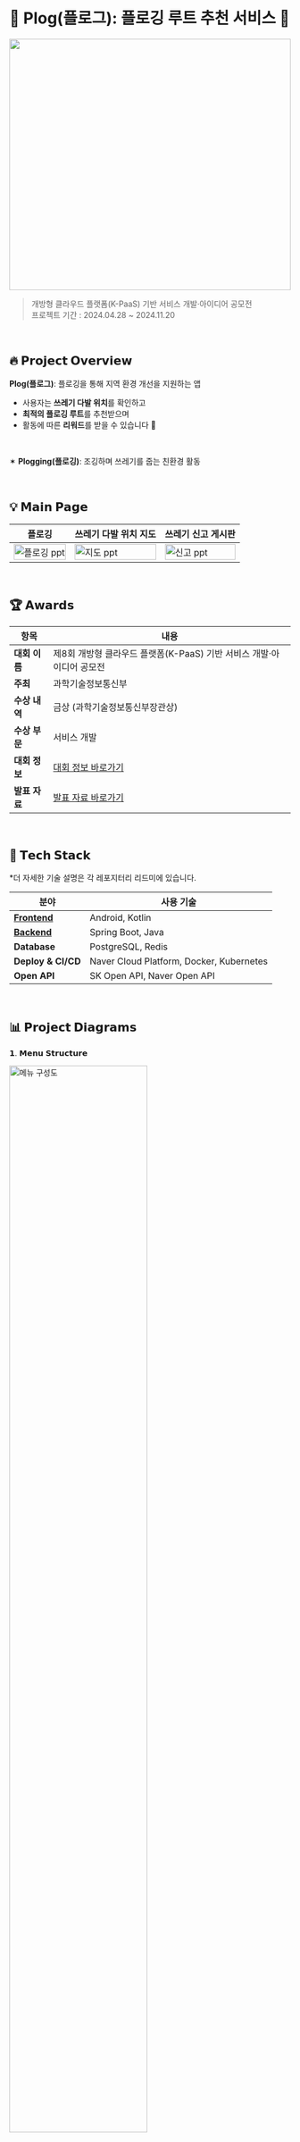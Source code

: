 # 🌱 Plog(플로그): 플로깅 루트 추천 서비스 🌱
<img src="https://github.com/user-attachments/assets/eb5e23fd-5fe6-44bc-8e13-9554349759eb" width="100%" height="450"/> </br>

> 개방형 클라우드 플랫폼(K-PaaS) 기반 서비스 개발·아이디어 공모전 </br>
> 프로젝트 기간 : 2024.04.28 ~ 2024.11.20 </br>

</br>

## 🔥 **𝗣𝗿𝗼𝗷𝗲𝗰𝘁 𝗢𝘃𝗲𝗿𝘃𝗶𝗲𝘄**

**Plog(플로그)**: 플로깅을 통해 지역 환경 개선을 지원하는 앱  

- 사용자는 **쓰레기 다발 위치**를 확인하고  
- **최적의 플로깅 루트**를 추천받으며  
- 활동에 따른 **리워드**를 받을 수 있습니다 🌿

</br>

✶ **Plogging(플로깅)**: 조깅하며 쓰레기를 줍는 친환경 활동  

</br>

## 💡 **𝗠𝗮𝗶𝗻 𝗣𝗮𝗴𝗲**  
| **플로깅**                                                                 | **쓰레기 다발 위치 지도**                                                                 | **쓰레기 신고 게시판**                                                                 |
|-------------------------------------------------------------------------------|-----------------------------------------------------------------------------|-----------------------------------------------------------------------------|
| <img src="https://github.com/user-attachments/assets/4ec2cc6f-84a7-4aa8-a0e5-81291e01795b" alt="플로깅 ppt" width="100%"> | <img src="https://github.com/user-attachments/assets/c04b2756-fe4d-415a-b051-792ba121e542" alt="지도 ppt" width="100%"> | <img src="https://github.com/user-attachments/assets/35ccc60e-2895-4dc5-a8ce-7567d1dcc33c" alt="신고 ppt" width="100%"> |

  
</br>

## 🏆 **𝗔𝘄𝗮𝗿𝗱𝘀**

| **항목**       | **내용**                                                                 |
|----------------|-------------------------------------------------------------------------|
| **대회 이름**   | 제8회 개방형 클라우드 플랫폼(K-PaaS) 기반 서비스 개발·아이디어 공모전       |
| **주최**       | 과학기술정보통신부                                                         |
| **수상 내역**   | 금상 (과학기술정보통신부장관상)                                                  |
| **수상 부문**   | 서비스 개발                                                 |
| **대회 정보**   | [대회 정보 바로가기](https://contest.k-paas.org/info.jsp)              |
| **발표 자료** | [발표 자료 바로가기](https://contest.k-paas.org/awardList_2024.jsp)      |

</br>

## 🔧 **𝗧𝗲𝗰𝗵 𝗦𝘁𝗮𝗰𝗸**
*더 자세한 기술 설명은 각 레포지터리 리드미에 있습니다.

| **분야**       | **사용 기술**                                 | 
|----------------|---------------------------------------------|   
| **[Frontend](https://github.com/Song-s-PaaSTA/Plog-Android)**   | Android, Kotlin                            |
| **[Backend](https://github.com/Song-s-PaaSTA/Plog-Server)**    | Spring Boot, Java                          |
| **Database**   | PostgreSQL, Redis                          |
| **Deploy & CI/CD**      | Naver Cloud Platform, Docker, Kubernetes   |
| **Open API**        | SK Open API, Naver Open API                |

</br>

##  📊 **𝗣𝗿𝗼𝗷𝗲𝗰𝘁 𝗗𝗶𝗮𝗴𝗿𝗮𝗺𝘀**
𝟭. 𝗠𝗲𝗻𝘂 𝗦𝘁𝗿𝘂𝗰𝘁𝘂𝗿𝗲
   
<img src="https://github.com/user-attachments/assets/551d9c0b-0816-48db-a028-2cfcc9035c0d" alt="메뉴 구성도" width="70%">

𝟮. 𝗦𝗲𝗿𝘃𝗶𝗰𝗲 𝗔𝗿𝗰𝗵𝗶𝘁𝗲𝗰𝘁𝘂𝗿𝗲
   
<img src="https://github.com/user-attachments/assets/692e9fe9-c6b0-42da-be12-76b5361bbb7a" alt="플로깅 서비스 구성도" width="70%">

</br>

## 👥 **𝗠𝗲𝗺𝗯𝗲𝗿𝘀 𝗮𝗻𝗱 𝗥𝗼𝗹𝗲𝘀**

| **이름**            | **역할**              |
|---------------------|-----------------------|
| [**노경희**](https://github.com/khee2)     | Backend |
| [**유윤지**](https://github.com/lehiewl)     | Frontend  |
| [**이가을**](https://github.com/gaeulzzang)  | Frontend  |
| [**이예지**](https://github.com/lyezzil)     | Data  |
| [**하고은**](https://github.com/hagoeun0119) | PM, Backend |

</br>

## 📷 𝗦𝗰𝗿𝗲𝗲𝗻𝘀𝗵𝗼𝘁𝘀

|<img src="https://github.com/user-attachments/assets/929846da-fb43-46f4-9cd3-a63600cfd8e4" width=70% />|<img src="https://github.com/user-attachments/assets/87eefba2-6c90-4086-b80f-f320c6ee1474" width=70% />|<img src="https://github.com/user-attachments/assets/acc3b4ac-8b34-4cb0-a790-70f8073d49c0" width=70% />|
|:---------:|:---------:|:---------:|
|스플래시|로그인|회원가입|

|<img src="https://github.com/user-attachments/assets/56741523-d16c-4f67-a7f4-ac6ec74b3a70" width=70% />|<img src="https://github.com/user-attachments/assets/666cc2c4-fbe3-46c7-ac9e-4b2120e4a0d3" width=70% />|<img src="https://github.com/user-attachments/assets/779f6147-d6bd-4c08-8a81-ce4a12b89d53" width=70% />|
|:---------:|:---------:|:---------:|
|온보딩|플로깅 루트|플로깅 인증|

|<img src="https://github.com/user-attachments/assets/4f26ff71-6e7b-4769-bb6e-ff2a9eb8ef35" width=70% />|<img src="https://github.com/user-attachments/assets/58c0cc35-6073-476d-a846-4d84d472483b" width=70% />|<img src="https://github.com/user-attachments/assets/fda6abb0-554e-4e9b-9fe5-ea3c500ea8bb" width=70% />|
|:---------:|:---------:|:---------:|
|쓰레기 지도|리워드|프로필|

|<img src="https://github.com/user-attachments/assets/be9e0a9a-6114-4d10-b25d-a4ea63c82be1" width=70% />|<img src="https://github.com/user-attachments/assets/7b151d5d-fde2-452c-aa0d-9dc94d62185c" width=70% />|<img src="https://github.com/user-attachments/assets/c394cf98-5c34-4167-8d70-55b0421b8fe1" width=70% />|
|:---------:|:---------:|:---------:|
|신고|신고 작성|신고 내역|

|<img src="https://github.com/user-attachments/assets/0c4bcc1b-e6e9-4773-a4df-e62e8e9c69c6" width=70% />|<img src="https://github.com/user-attachments/assets/0eac419e-5fe8-433a-a2d6-8b16088a09b3" width=70% />|<img src="https://github.com/user-attachments/assets/a8c136b5-44b6-4ea3-aa2c-9d3911377e88" width=70% />|
|:---------:|:---------:|:---------:|
|신고 수정|최근 플로깅 루트|북마크|

|<img src="https://github.com/user-attachments/assets/030f281d-ba6d-48dd-8ea6-8c2fc1ecd631" width=70% />|<img src="https://github.com/user-attachments/assets/7de6ba26-ebfc-4ee1-884a-56b810981c5b" width=70% />|
|:---------:|:---------:|
|검색|최근 검색어 조회 및 삭제|

</br>


## 🔗 𝗥𝗲𝘀𝗼𝘂𝗿𝗰𝗲𝘀
